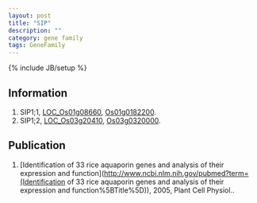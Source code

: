 ```yaml
---
layout: post
title: "SIP"
description: ""
category: gene family
tags: GeneFamily
---
```

{% include JB/setup %}

## Information
1. SIP1;1, [LOC_Os01g08660](http://rice.plantbiology.msu.edu/cgi-bin/ORF_infopage.cgi?orf=LOC_Os01g08660), [Os01g0182200](http://rapdb.dna.affrc.go.jp/viewer/gbrowse_details/irgsp1?name=Os01g0182200).
2. SIP1;2, [LOC_Os03g20410](http://rice.plantbiology.msu.edu/cgi-bin/ORF_infopage.cgi?orf=LOC_Os03g20410), [Os03g0320000](http://rapdb.dna.affrc.go.jp/viewer/gbrowse_details/irgsp1?name=Os03g0320000).

## Publication
1. [Identification of 33 rice aquaporin genes and analysis of their expression and function](http://www.ncbi.nlm.nih.gov/pubmed?term=(Identification of 33 rice aquaporin genes and analysis of their expression and function%5BTitle%5D)), 2005, Plant Cell Physiol..


